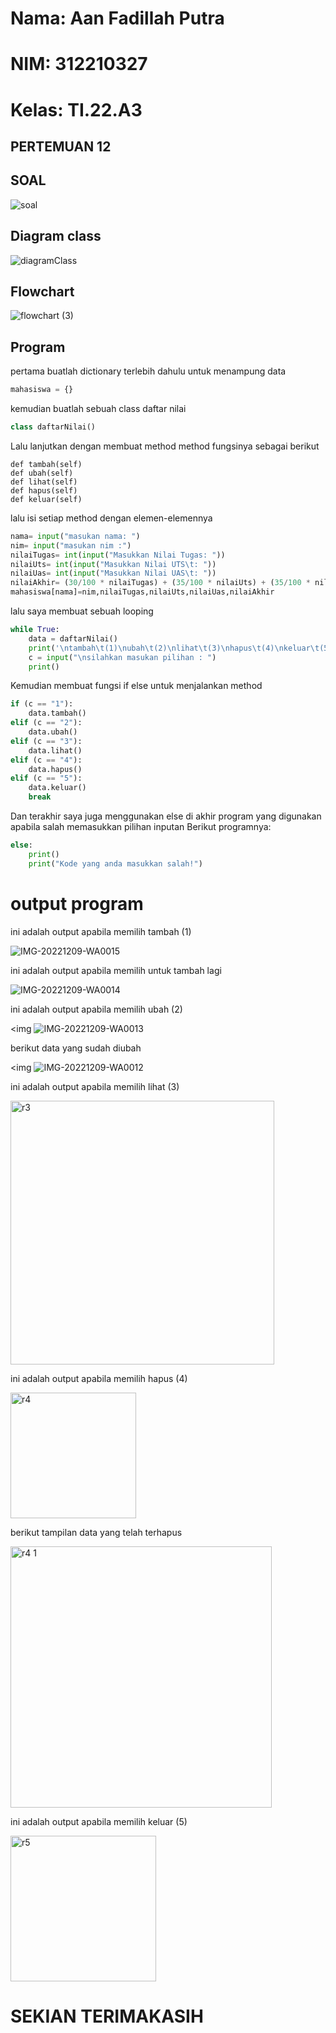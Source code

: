# Nama: Aan Fadillah Putra
# NIM: 312210327
# Kelas: TI.22.A3

## PERTEMUAN 12
## SOAL

![soal](https://user-images.githubusercontent.com/115542704/206460646-4c089e2d-9d9c-427b-a326-d43c633e78d6.png)

## Diagram class

![diagramClass](https://user-images.githubusercontent.com/115542704/206462308-ab57022f-da40-422a-9e52-1c59252d2123.png)

## Flowchart

![flowchart (3)](https://user-images.githubusercontent.com/115542704/206462353-41fd2d95-2329-4f92-9403-e679c5bc1784.png)

## Program

pertama buatlah dictionary terlebih dahulu untuk menampung data
```python
mahasiswa = {}
```

kemudian buatlah sebuah class daftar nilai
```python
class daftarNilai()
```

Lalu lanjutkan dengan membuat method method fungsinya sebagai berikut
```
def tambah(self)
def ubah(self)
def lihat(self)
def hapus(self)
def keluar(self)
```

lalu isi setiap method dengan elemen-elemennya
```python
nama= input("masukan nama: ")
nim= input("masukan nim :")                                         
nilaiTugas= int(input("Masukkan Nilai Tugas: "))
nilaiUts= int(input("Masukkan Nilai UTS\t: "))            
nilaiUas= int(input("Masukkan Nilai UAS\t: "))             
nilaiAkhir= (30/100 * nilaiTugas) + (35/100 * nilaiUts) + (35/100 * nilaiUas)
mahasiswa[nama]=nim,nilaiTugas,nilaiUts,nilaiUas,nilaiAkhir
```

lalu saya membuat sebuah looping
```python
while True:
    data = daftarNilai()
    print('\ntambah\t(1)\nubah\t(2)\nlihat\t(3)\nhapus\t(4)\nkeluar\t(5)')
    c = input("\nsilahkan masukan pilihan : ")
    print()
```

Kemudian membuat fungsi if else untuk menjalankan method
```python
if (c == "1"):
    data.tambah()
elif (c == "2"):
    data.ubah()
elif (c == "3"):
    data.lihat()
elif (c == "4"):
    data.hapus()
elif (c == "5"):
    data.keluar()
    break    
```

Dan terakhir saya juga menggunakan else di akhir program yang digunakan apabila salah memasukkan pilihan inputan
Berikut programnya:
```python
else:
    print()
    print("Kode yang anda masukkan salah!")
```

# output program

ini adalah output apabila memilih tambah (1)

![IMG-20221209-WA0015](https://user-images.githubusercontent.com/115763475/206890436-535ba9dd-14ef-4e4f-93d6-dcfa506ed108.jpg)


ini adalah output apabila memilih untuk tambah lagi

![IMG-20221209-WA0014](https://user-images.githubusercontent.com/115763475/206890528-1cc05cbf-5dce-432f-9934-de36dd6746f7.jpg)


ini adalah output apabila memilih ubah (2)

<img ![IMG-20221209-WA0013](https://user-images.githubusercontent.com/115763475/206898032-04e713c0-c007-4ba1-9762-0f46c8156ee0.jpg)

berikut data yang sudah diubah

<img ![IMG-20221209-WA0012](https://user-images.githubusercontent.com/115763475/206898115-b922645f-3c38-4f6d-a88d-7647737eda2d.jpg)

ini adalah output apabila memilih lihat (3)

<img width="422" alt="r3" src="https://user-images.githubusercontent.com/115542704/206634080-2e46eb8d-81f9-4799-9c38-eb5d04703c08.png">

ini adalah output apabila memilih hapus (4)

<img width="201" alt="r4" src="https://user-images.githubusercontent.com/115542704/206633372-daefd529-009d-46e8-be7a-b5d06687388a.png">

berikut tampilan data yang telah terhapus

<img width="418" alt="r4 1" src="https://user-images.githubusercontent.com/115542704/206633747-6f3e7e1a-97ec-4768-9418-f9c78b2e64c7.png">

ini adalah output apabila memilih keluar (5)

<img width="233" alt="r5" src="https://user-images.githubusercontent.com/115542704/206634711-7843405a-c2a7-4a80-8428-b9cb22c58324.png">

# SEKIAN TERIMAKASIH
